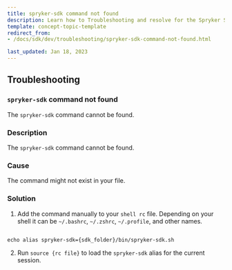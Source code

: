 ```yaml
---
title: spryker-sdk command not found
description: Learn how to Troubleshooting and resolve for the Spryker SDK command not found within your spryker projects.
template: concept-topic-template
redirect_from:
- /docs/sdk/dev/troubleshooting/spryker-sdk-command-not-found.html

last_updated: Jan 18, 2023
---
```

## Troubleshooting

### `spryker-sdk` command not found

The `spryker-sdk` command cannot be found.

### Description

The `spryker-sdk` command cannot be found.

### Cause

The command might not exist in your file.

### Solution

1. Add the command manually to your `shell rc` file. Depending on your shell it can be `~/.bashrc`, `~/.zshrc`, `~/.profile`, and other names.

```shell

echo alias spryker-sdk={sdk_folder}/bin/spryker-sdk.sh

```

2. Run `source {rc file}` to load the `spryker-sdk` alias for the current session.
